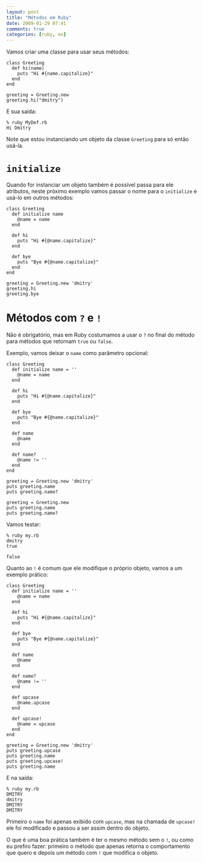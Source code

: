 ```yaml
---
layout: post
title: "Métodos em Ruby"
date: 2009-01-29 07:41
comments: true
categories: [ruby, oo]
---
```


Vamos criar uma classe para usar seus métodos:

    class Greeting
      def hi(name)
        puts "Hi #{name.capitalize}"
      end
    end

    greeting = Greeting.new
    greeting.hi("dmitry")

E sua saída:

    % ruby MyDef.rb
    Hi Dmitry

Note que estou instanciando um objeto da classe ``Greeting`` para só
então usá-la.

# ``initialize``

Quando for instanciar um objeto também é possível passa para ele
atributos, neste próximo exemplo vamos passar o nome para o
``initialize`` e usá-lo em outros métodos:

    class Greeting
      def initialize name
        @name = name
      end

      def hi
        puts "Hi #{@name.capitalize}"
      end

      def bye
        puts "Bye #{@name.capitalize}"
      end
    end

    greeting = Greeting.new 'dmitry'
    greeting.hi
    greeting.bye

# Métodos com ``?`` e ``!``

Não é obrigatório, mas em Ruby costumamos a usar o ``?`` no final do
método para métodos que retornam ``true`` ou ``false``.

Exemplo, vamos deixar o ``name`` como parâmetro opcional:

    class Greeting
      def initialize name = ''
        @name = name
      end

      def hi
        puts "Hi #{@name.capitalize}"
      end

      def bye
        puts "Bye #{@name.capitalize}"
      end

      def name
        @name
      end

      def name?
        @name != ''
      end
    end

    greeting = Greeting.new 'dmitry'
    puts greeting.name
    puts greeting.name?

    greeting = Greeting.new
    puts greeting.name
    puts greeting.name?

Vamos testar:

    % ruby my.rb
    dmitry
    true

    false

Quanto ao ``!`` é comum que ele modifique o próprio objeto, vamos a um
exemplo prático:

    class Greeting
      def initialize name = ''
        @name = name
      end

      def hi
        puts "Hi #{@name.capitalize}"
      end

      def bye
        puts "Bye #{@name.capitalize}"
      end

      def name
        @name
      end

      def name?
        @name != ''
      end

      def upcase
        @name.upcase
      end

      def upcase!
        @name = upcase
      end
    end

    greeting = Greeting.new 'dmitry'
    puts greeting.upcase
    puts greeting.name
    puts greeting.upcase!
    puts greeting.name

E na saída:

    % ruby my.rb
    DMITRY
    dmitry
    DMITRY
    DMITRY

Primeiro o ``name`` foi apenas exibido com ``upcase``, mas na chamada
de ``upcase!`` ele foi modificado e passou a ser assim dentro do objeto.

O que é uma boa prática também é ter o mesmo método sem o ``!``, ou como
eu prefiro fazer: primeiro o método que apenas retorna o comportamento
que quero e depois um método com ``!`` que modifica o objeto.

